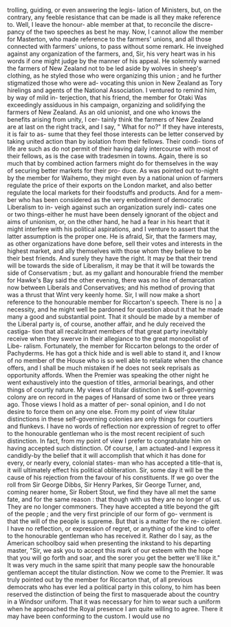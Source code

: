 trolling, guiding, or even answering the legis- lation of Ministers, but, on the contrary, any feeble resistance that can be made is all they make reference to. Well, I leave the honour- able member at that, to reconcile the discre- pancy of the two speeches as best he may. Now, I cannot allow the member for Masterton, who made reference to the farmers' unions, and all those connected with farmers' unions, to pass without some remark. He inveighed against any organization of the farmers, and, Sir, his very heart was in his words if one might judge by the manner of his appeal. He solemnly warned the farmers of New Zealand not to be led aside by wolves in sheep's clothing, as he styled those who were organizing this union ; and he further stigmatized those who were ad- vocating this union in New Zealand as Tory hirelings and agents of the National Association. I ventured to remind him, by way of mild in- terjection, that his friend, the member for Otaki Was exceedingly assiduous in his campaign, organizing and solidifying the farmers of New Zealand. As an old unionist, and one who knows the benefits arising from unity, I cer- tainly think the farmers of New Zealand are at last on the right track, and I say, " What for no?" If they have interests, it is fair to as- sume that they feel those interests can be letter conserved by taking united action than by isolation from their fellows. Their condi- tions of life are such as do not permit of their having daily intercourse with most of their fellows, as is the case with tradesmen in towns. Again, there is so much that by combined action farmers might do for themselves in the way of securing better markets for their pro- duce. As was pointed out to-night by the member for Waihemo, they might even by a national union of farmers regulate the price of their exports on the London market, and also better regulate the local markets for their foodstuffs and products. And for a mem- ber who has been considered as the very embodiment of democratic Liberalism to in- veigh against such an organization surely indi- cates one or two things-either he must have been densely ignorant of the object and aims of unionism, or, on the other hand, he had a fear in his heart that it might interfere with his political aspirations, and I venture to assert that the latter assumption is the proper one. He is afraid, Sir, that the farmers may, as other organizations have done before, sell their votes and interests in the highest market, and ally themselves with those whom they believe to be their best friends. And surely they have the right. It may be that their trend will be towards the side of Liberalism, it may be that it will be towards the side of Conservatism ; but. as my gallant and honourable friend the member for Hawke's Bay said the other evening, there was no line of demarcation now between Liberals and Conservatives; and his method of proving that was a thrust that Wint very keenly home. Sir, I will now make a short reference to the honourable member for Riccarton's speech. There is no | a necessity, and he might well be pardoned for question about it that he made many a good and substantial point. That it should be made by a member of the Liberal party is, of course, another affair, and he duly received the castiga- tion that all recalcitrant members of that great party inevitably receive when they swerve in their allegiance to the great monopolist of Libe- ralism. Fortunately, the member for Riccarton belongs to the order of Pachyderms. He has got a thick hide and is well able to stand it, and I know of no member of the House who is so well able to retaliate when the chance offers, and I shall be much mistaken if he does not seek reprisals as opportunity affords. When the Premier was speaking the other night he went exhaustively into the question of titles, armorial bearings, and other things of courtly nature. My views of titular distinction in & self-governing colony are on record in the pages of Hansard of some two or three years ago. Those views I hold as a matter of per- sonal opinion, and I do not desire to force them on any one else. From my point of view titular distinctions in these self-governing colonies are only things for courtiers and flunkevs. I have no words of reflection nor expression of regret to offer to the honourable gentleman who is the most recent recipient of such distinction. In fact, from my point of view I prefer to congratulate him on having accepted such distinction. Of course, I am actuated-and I express it candidly-by the belief that it will accomplish that which it has done for every, or nearly every, colonial states- man who has accepted a title-that is, it will ultimately effect his political obliteration. Sir, some day it will be the cause of his rejection from the favour of his constituents. If we go over the roll from Sir George Dibbs, Sir Henry Parkes, Sir George Turner, and, coming nearer home, Sir Robert Stout, we find they have all met the same fate, and for the same reason : that though with us they are no longer of us. They are no longer commoners. They have accepted a title beyond the gift of the people ; and the very first principle of our form of go- vernment is that the will of the people is supreme. But that is a matter for the re- cipient. I have no reflection, or expression of regret, or anything of the kind to offer to the honourable gentleman who has received it. Rather do I say, as the American schoolboy said when presenting the inkstand to his departing master, "Sir, we ask you to accept this mark of our esteem with the hope that you will go forth and soar, and the sorer you get the better we'll like it." It was very much in the same spirit that many people saw the honourable gentleman accept the titular distinction. Now we come to the Premier. It was truly pointed out by the member for Riccarton that, of all previous democrats who has ever led a political party in this colony, to him has been reserved the distinction of being the first to masquerade about the country in a Windsor uniform. That it was necessary for him to wear such a uniform when he approached the Royal presence I am quite willing to agree. There it may have been conforming to the custom. I would use no 
